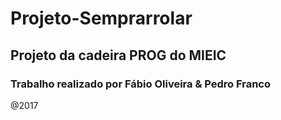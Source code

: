 # Projeto-Semprarrolar

## Projeto da cadeira PROG do MIEIC 


### Trabalho realizado por Fábio Oliveira & Pedro Franco

@2017